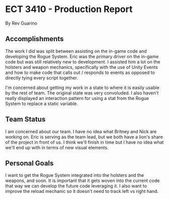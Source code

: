 # ECT 3410 - Production Report

By Rev Guarino

## Accomplishments

The work I did was split between assisting on the in-game code and developing the Rogue System. Eric was the primary driver on the in-game code but was still relatively new to development. I assisted him a lot on the holsters and weapon mechanics, specifically with the use of Unity Events and how to make code that calls out / responds to events as opposed to directly tying every script together.

I'm concerned about getting my work in a state to where it is easily usable by the rest of team. The original state was very convoluded. I also haven't really displayed an interaction pattern for using a stat from the Rogue System to replace a static variable.

## Team Status

I am concerned about our team. I have no idea what Britney and Nick are working on. Eric is serving as the team lead, but we both have a lion's share of the project in front of us. I think we'll finish in time but I have no idea what we'll end up with in terms of new visual elements.

## Personal Goals

I want to get the Rogue System integrated into the holsters and the weapons, and soon. It is important that it gets woven into the current code that way we can develop the future code leveraging it. I also want to improve the reload mechanic so it doesn't need to track left vs right hand.
